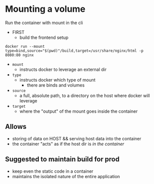 # Mounting a volume

Run the container with mount in the cli

- FIRST
  - build the frontend setup

```
docker run --mount type=bind,source="$(pwd)"/build,target=/usr/share/nginx/html -p 8080:80 nginx
```

- `mount`
  - instructs docker to leverage an external dir
- `type`
  - instructs docker which type of mount
    - there are binds and volumes
- `source`
  - a full, absolute path, to a directory on the host where docker will leverage
- `target`
  - where the "output" of the mount goes inside the container

## Allows

- storing of data on HOST && serving host data into the container
- the container "acts" as if the host dir is _in the container_

## Suggested to maintain build for prod

- keep even the static code in a container
- maintains the isolated nature of the entire application
